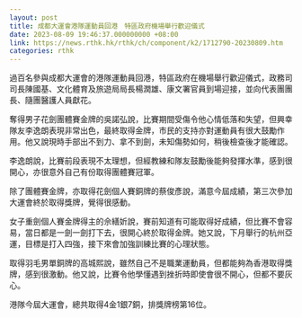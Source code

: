 ```yaml
---
layout: post
title: 成都大運會港隊運動員回港　特區政府機場舉行歡迎儀式
date: 2023-08-09 19:46:37.000000000 +08:00
link: https://news.rthk.hk/rthk/ch/component/k2/1712790-20230809.htm
categories: rthk
---
```


過百名參與成都大運會的港隊運動員回港，特區政府在機場舉行歡迎儀式，政務司司長陳國基、文化體育及旅遊局局長楊潤雄、康文署官員到場迎接，並向代表團團長、隨團醫護人員獻花。

奪得男子花劍團體賽金牌的吳諾弘說，比賽期間受傷令他心情低落和失望，但興幸隊友李逸朗表現非常出色，最終取得金牌，市民的支持亦對運動員有很大鼓勵作用。他又說現時手部出不到力、拿不到劍，未知傷勢如何，稍後檢查後才能確認。

李逸朗說，比賽前段表現不太理想，但經教練和隊友鼓勵後能夠發揮水準，感到很開心，亦很意外自己有份取得團體賽冠軍。

除了團體賽金牌，亦取得花劍個人賽銅牌的蔡俊彥說，滿意今屆成績，第三次參加大運會終於取得獎牌，覺得很感動。

女子重劍個人賽金牌得主的佘繕妡說，賽前知道有可能取得好成績，但比賽不會容易，當日都是一劍一劍打下去，很開心終於取得金牌。她又說，下月舉行的杭州亞運，目標是打入四強，接下來會加強訓練比賽的心理狀態。

取得羽毛男單銅牌的高城熙說，雖然自己不是職業運動員，但都能夠為香港取得獎牌，感到很激動。他又說，比賽令他學懂遇到挫折時即使會很不開心，但都不要灰心。

港隊今屆大運會，總共取得4金1銀7銅，排獎牌榜第16位。
